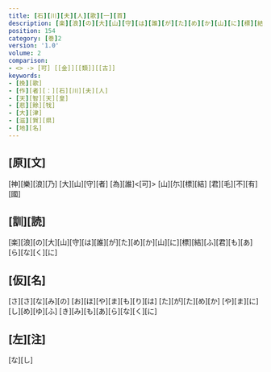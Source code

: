 ```yaml
---
title: [石][川][夫][人][歌][一][首]
description: [楽][浪][の][大][山][守][は][誰][が][た][め][か][山][に][標][結][ふ][君][も][あ][ら][な][く][に]
position: 154
category: [巻]2
version: '1.0'
volume: 2
comparison:
- <> -> [可] [[金]][[類]][[古]]
keywords:
- [挽][歌]
- [作][者][：][石][川][夫][人]
- [天][智][天][皇]
- [悲][賖][牫]
- [大][津]
- [滋][賀][県]
- [地][名]
---
```


## [原][文]

[神][樂][浪][乃] [大][山][守][者] [為][誰]<[可]> [山][尓][標][結] [君][毛][不][有][國]

## [訓][読]

[楽][浪][の][大][山][守][は][誰][が][た][め][か][山][に][標][結][ふ][君][も][あ][ら][な][く][に]

## [仮][名]

[さ][さ][な][み][の] [お][ほ][や][ま][も][り][は] [た][が][た][め][か] [や][ま][に][し][め][ゆ][ふ] [き][み][も][あ][ら][な][く][に]

## [左][注]

[な][し]
